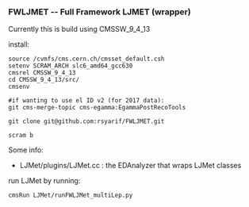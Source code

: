 ### FWLJMET -- Full Framework LJMET (wrapper)

Currently this is build using CMSSW_9_4_13

install:

	source /cvmfs/cms.cern.ch/cmsset_default.csh
	setenv SCRAM_ARCH slc6_amd64_gcc630
	cmsrel CMSSW_9_4_13
	cd CMSSW_9_4_13/src/
	cmsenv

	#if wanting to use el ID v2 (for 2017 data):
	git cms-merge-topic cms-egamma:EgammaPostRecoTools

	git clone git@github.com:rsyarif/FWLJMET.git

	scram b

Some info:

- LJMet/plugins/LJMet.cc : the EDAnalyzer that wraps LJMet classes

run LJMet by running:

    cmsRun LJMet/runFWLJMet_multiLep.py
